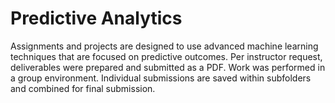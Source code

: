 # Predictive Analytics

Assignments and projects are designed to use advanced machine learning techniques that are focused on predictive outcomes. Per instructor request, deliverables were prepared and submitted as a PDF. Work was performed in a group environment. Individual submissions are saved within subfolders and combined for final submission. 

